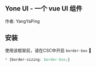 ## Yone UI - 一个 vue UI 组件

作者: YangYaPing

## 安装
使用该框架前，请在CSC中开启 `border-box`
🌰
```CSS
* {border-sizing: border-box;} 
```
